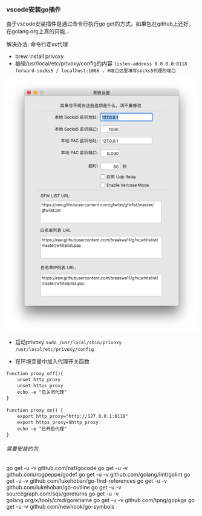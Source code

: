 ### vscode安装go插件
由于vscode安装插件是通过命令行执行go get的方式，如果包在github上还好，在golang.org上真的只能...

解决办法: 命令行走ss代理

- brew install privoxy
- 编辑/usr/local/etc/privoxy/config的内容
`listen-address 0.0.0.0:8118`
`forward-socks5 / localhost:1086 . #端口这里填写socks5代理的端口`

![屏幕快照 2018-01-21 下午11.37.52.png](images/vscode_go.png)
- 启动privoxy 
`sudo /usr/local/sbin/privoxy /usr/local/etc/privoxy/config`

- 在环境变量中加入代理开关函数

```
function proxy_off(){
    unset http_proxy
    unset https_proxy
    echo -e "已关闭代理"
}

function proxy_on() {
    export http_proxy="http://127.0.0.1:8118"
    export https_proxy=$http_proxy
    echo -e "已开启代理"
}
```

###### 需要安装的包
go get -u -v github.com/nsf/gocode
go get -u -v github.com/rogpeppe/godef
go get -u -v github.com/golang/lint/golint
go get -u -v github.com/lukehoban/go-find-references
go get -u -v github.com/lukehoban/go-outline
go get -u -v sourcegraph.com/sqs/goreturns
go get -u -v golang.org/x/tools/cmd/gorename
go get -u -v github.com/tpng/gopkgs
go get -u -v github.com/newhook/go-symbols